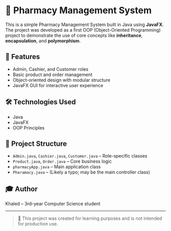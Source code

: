 # 💊 Pharmacy Management System

This is a simple Pharmacy Management System built in Java using **JavaFX**. The project was developed as a first OOP (Object-Oriented Programming) project to demonstrate the use of core concepts like **inheritance**, **encapsulation**, and **polymorphism**.

## 🚀 Features

- Admin, Cashier, and Customer roles
- Basic product and order management
- Object-oriented design with modular structure
- JavaFX GUI for interactive user experience

## 🛠️ Technologies Used

- Java
- JavaFX
- OOP Principles

## 📁 Project Structure

- `Admin.java`, `Cashier.java`, `Customer.java` – Role-specific classes
- `Product.java`, `Order.java` – Core business logic
- `pharmacyApp.java` – Main application class
- `Pharamacy.java` – (Likely a typo; may be the main controller class)

## 🎓 Author

Khaled – 3rd-year Computer Science student

---

> 📝 This project was created for learning purposes and is not intended for production use.
